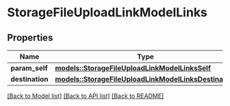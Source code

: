 # StorageFileUploadLinkModelLinks

## Properties

Name | Type | Description | Notes
------------ | ------------- | ------------- | -------------
**param_self** | [**models::StorageFileUploadLinkModelLinksSelf**](StorageFileUploadLinkModel__links_self.md) |  | 
**destination** | [**models::StorageFileUploadLinkModelLinksDestination**](StorageFileUploadLinkModel__links_destination.md) |  | 

[[Back to Model list]](../README.md#documentation-for-models) [[Back to API list]](../README.md#documentation-for-api-endpoints) [[Back to README]](../README.md)


